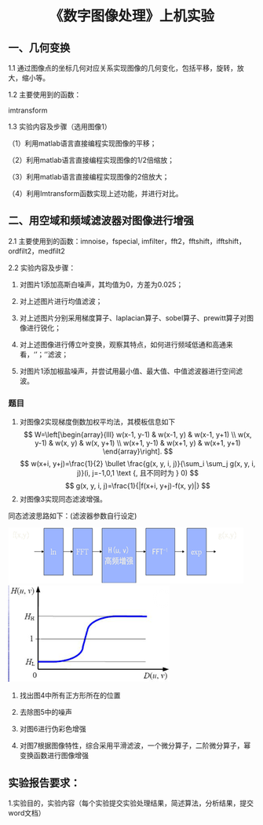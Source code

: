 <h1><center>《数字图像处理》上机实验</center></h1>


## 一、几何变换


1.1
通过图像点的坐标几何对应关系实现图像的几何变化，包括平移，旋转，放大，缩小等。

1.2 主要使用到的函数：

imtransform

1.3 实验内容及步骤（选用图像1）

（1）利用matlab语言直接编程实现图像的平移；

（2）利用matlab语言直接编程实现图像的1/2倍缩放；

（3）利用matlab语言直接编程实现图像的2倍放大；

（4）利用Imtransform函数实现上述功能，并进行对比。

## 二、用空域和频域滤波器对图像进行增强


2.1 主要使用到的函数：imnoise，fspecial,
imfilter，fft2，fftshift，ifftshift，ordfilt2，medfilt2

2.2  实验内容及步骤：
<!-- -->
1.  对图片1添加高斯白噪声，其均值为0，方差为0.025；

2.  对上述图片进行均值滤波；

3.  对上述图片分别采用梯度算子、laplacian算子、sobel算子、prewitt算子对图像进行锐化；

4.  对上述图像进行傅立叶变换，观察其特点，如何进行频域低通和高通来看，‘’；‘’滤波；

5.  对图片1添加椒盐噪声，并尝试用最小值、最大值、中值滤波器进行空间滤波。

### 题目


1.  对图像2实现梯度倒数加权平均法，其模板信息如下
$$
W=\left[\begin{array}{lll}
w(x-1, y-1) & w(x-1, y) & w(x-1, y+1) \\
w(x, y-1) & w(x, y) & w(x, y+1) \\
w(x+1, y-1) & w(x+1, y) & w(x+1, y+1)
\end{array}\right].
$$
$$
w(x+i, y+j)=\frac{1}{2} \bullet \frac{g(x, y, i, j)}{\sum_i \sum_j g(x, y, i, j)}(i, j=-1,0,1 \text {, 且不同时为 } 0)
$$
$$
g(x, y, i, j)=\frac{1}{|f(x+i, y+j)-f(x, y)|}
$$
2.  对图像3实现同态滤波增强。

同态滤波思路如下：(滤波器参数自行设定)

![](./readme1.png)
![](./readme2.png)

1.  找出图4中所有正方形所在的位置

2.  去除图5中的噪声

3.  对图6进行伪彩色增强

4.  对图7根据图像特性，综合采用平滑滤波，一个微分算子，二阶微分算子，幂变换函数进行图像增强

## 实验报告要求：

1.实验目的，实验内容（每个实验提交实验处理结果，简述算法，分析结果，提交word文档）
